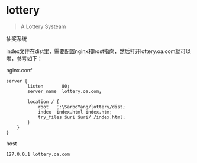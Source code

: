 # lottery

> A Lottery Systeam

抽奖系统

index文件在dist里，需要配置nginx和host指向，然后打开lottery.oa.com就可以啦，参考如下：

nginx.conf

```
server {
        listen       80;
        server_name  lottery.oa.com;

        location / {
            root   E:\SarboYang/lottery/dist;
            index  index.html index.htm;
            try_files $uri $uri/ /index.html;
        }
    }
}
```

host

```
127.0.0.1 lottery.oa.com
```
